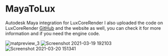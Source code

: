 # MayaToLux
Autodesk Maya integration for LuxCoreRender
I also uploaded the code on LuxCoreRender [GitHub](https://github.com/LuxCoreRender/MayaToLux) and the website as well, you can check it for more information and if you need the engine code.

![matpreview_3](https://github.com/OmidGhotbi/MayaToLux/assets/164653/1e722178-9d77-491c-8665-23e077cb96b1)
![Screenshot 2021-03-19 192103](https://github.com/OmidGhotbi/MayaToLux/assets/164653/031e158c-2349-48fd-8cb8-012be76ac3f5)
![Screenshot 2021-03-20 151341](https://github.com/OmidGhotbi/MayaToLux/assets/164653/e10445e4-e525-4b5d-98f4-a3c251b7aaea)
